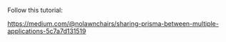 Follow this tutorial:

https://medium.com/@nolawnchairs/sharing-prisma-between-multiple-applications-5c7a7d131519
